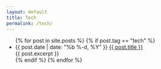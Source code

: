```yaml
---
layout: default
title: Tech	
permalink: /tech/
---
```

<div class="home">  
  <ul class="posts">
    {% for post in site.posts %}
    	{% if post.tag == "tech" %}
	      <li>
	        <span class="post-date">{{ post.date | date: "%b %-d, %Y" }}</span>
	        <a class="post-link" href="{{ post.url | prepend: site.baseurl }}">{{ post.title }}</a>
	        <br>
	        {{ post.excerpt }}
	      </li>
    	{% endif %}  
    {% endfor %}
  </ul>
</div>
